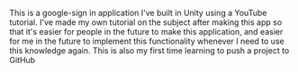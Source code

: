 This is a google-sign in application I've built in Unity using a YouTube tutorial. I've made my own tutorial on the subject after making this app so that it's easier for people in the future to make this application, and easier for me in the future to implement this functionality whenever I need to use this knowledge again.
This is also my first time learning to push a project to GitHub
